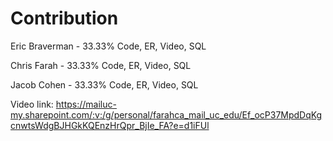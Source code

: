 # Contribution

Eric Braverman - 33.33% Code, ER, Video, SQL

Chris Farah - 33.33% Code, ER, Video, SQL

Jacob Cohen - 33.33% Code, ER, Video, SQL

Video link: https://mailuc-my.sharepoint.com/:v:/g/personal/farahca_mail_uc_edu/Ef_ocP37MpdDqKgcnwtsWdgBJHGkKQEnzHrQpr_BjIe_FA?e=d1iFUl
